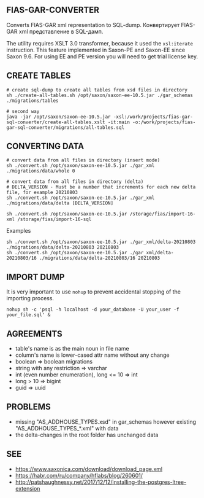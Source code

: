 ## FIAS-GAR-CONVERTER

Converts FIAS-GAR xml representation to SQL-dump. Конвертирует FIAS-GAR xml представление в SQL-дамп.

The utility requires XSLT 3.0 transformer, because it used the `xsl:iterate` instruction. 
This feature implemented in Saxon-PE and Saxon-EE since Saxon 9.6. For using EE and PE version you will need to get 
trial license key.

## CREATE TABLES

```shell script
# create sql-dump to create all tables from xsd files in directory
sh ./create-all-tables.sh /opt/saxon/saxon-ee-10.5.jar ./gar_schemas ./migrations/tables

# second way
java -jar /opt/saxon/saxon-ee-10.5.jar -xsl:/work/projects/fias-gar-sql-converter/create-all-tables.xslt -it:main -o:/work/projects/fias-gar-sql-converter/migrations/all-tables.sql
```

## CONVERTING DATA

```shell script
# convert data from all files in directory (insert mode)
sh ./convert.sh /opt/saxon/saxon-ee-10.5.jar ./gar_xml ./migrations/data/whole 0

# convert data from all files in directory (delta)
# DELTA_VERSION - Must be a number that increments for each new delta file, for example 20210803
sh ./convert.sh /opt/saxon/saxon-ee-10.5.jar ./gar_xml ./migrations/data/delta [DELTA_VERSION]

sh ./convert.sh /opt/saxon/saxon-ee-10.5.jar /storage/fias/import-16-xml /storage/fias/import-16-sql
```

Examples

```shell script
sh ./convert.sh /opt/saxon/saxon-ee-10.5.jar ./gar_xml/delta-20210803 ./migrations/data/delta-20210803 20210803
sh ./convert.sh /opt/saxon/saxon-ee-10.5.jar ./gar_xml/delta-20210803/16 ./migrations/data/delta-20210803/16 20210803
```

## IMPORT DUMP

It is very important to use `nohup` to prevent accidental stopping of the importing process.

```shell script
nohup sh -c 'psql -h localhost -d your_database -U your_user -f your_file.sql' &
```

## AGREEMENTS

* table's name is as the main noun in file name
* column's name is lower-cased attr name without any change
* boolean => boolean migrations
* string with any restriction => varchar
* int (even number enumeration), long <= 10 => int
* long > 10 => bigint 
* guid => uuid

## PROBLEMS

* missing "AS_ADDHOUSE_TYPES.xsd" in gar_schemas however existing "AS_ADDHOUSE_TYPES_*.xml" with data
* the delta-changes in the root folder has unchanged data

## SEE 

* https://www.saxonica.com/download/download_page.xml
* https://habr.com/ru/company/hflabs/blog/260601/
* http://patshaughnessy.net/2017/12/12/installing-the-postgres-ltree-extension